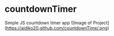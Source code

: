 # countdownTimer
Simple JS countdown timer app
![Image of Project]
(https://aidiko20.github.com/countdownTime/.png)
